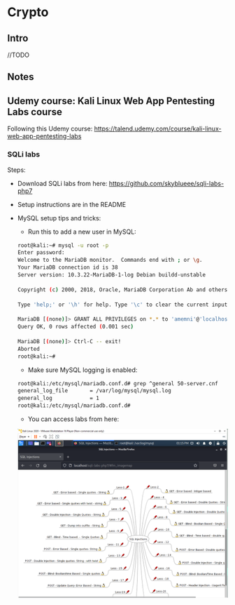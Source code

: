 # Crypto

## Intro

//TODO

## Notes

## Udemy course: Kali Linux Web App Pentesting Labs course

Following this Udemy course: <https://talend.udemy.com/course/kali-linux-web-app-pentesting-labs>

### SQLi labs

Steps:

- Download SQLi labs from here: <https://github.com/skyblueee/sqli-labs-php7>

- Setup instructions are in the README

- MySQL setup tips and tricks:

  - Run this to add a new user in MySQL:

  ```sh
  root@kali:~# mysql -u root -p
  Enter password:
  Welcome to the MariaDB monitor.  Commands end with ; or \g.
  Your MariaDB connection id is 38
  Server version: 10.3.22-MariaDB-1-log Debian buildd-unstable

  Copyright (c) 2000, 2018, Oracle, MariaDB Corporation Ab and others.

  Type 'help;' or '\h' for help. Type '\c' to clear the current input statement.

  MariaDB [(none)]> GRANT ALL PRIVILEGES on *.* to 'amemni'@'localhost' IDENTIFIED BY '******';
  Query OK, 0 rows affected (0.001 sec)

  MariaDB [(none)]> Ctrl-C -- exit!
  Aborted
  root@kali:~#
  ```

  - Make sure MySQL logging is enabled:

  ```sh
  root@kali:/etc/mysql/mariadb.conf.d# grep ^general 50-server.cnf
  general_log_file       = /var/log/mysql/mysql.log
  general_log            = 1
  root@kali:/etc/mysql/mariadb.conf.d#
  ```

  - You can access labs from here:

  ![sqli-labs](./pics/kali/sqli-labs.png)
